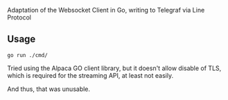 Adaptation of the Websocket Client in Go, writing to Telegraf via Line Protocol

## Usage

```go run ./cmd/```

Tried using the Alpaca GO client library, but it doesn't
allow disable of TLS, which is required for the streaming
API, at least not easily.

And thus, that was unusable.